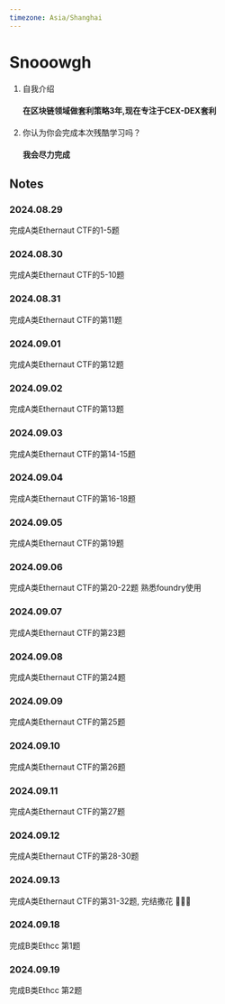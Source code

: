 ```yaml
---
timezone: Asia/Shanghai
---
```


# Snooowgh

1. 自我介绍
   #### 在区块链领域做套利策略3年,现在专注于CEX-DEX套利
2. 你认为你会完成本次残酷学习吗？
   #### 我会尽力完成

## Notes

<!-- Content_START -->

### 2024.08.29

完成A类Ethernaut CTF的1-5题

### 2024.08.30

完成A类Ethernaut CTF的5-10题

### 2024.08.31

完成A类Ethernaut CTF的第11题

### 2024.09.01

完成A类Ethernaut CTF的第12题

### 2024.09.02

完成A类Ethernaut CTF的第13题

### 2024.09.03

完成A类Ethernaut CTF的第14-15题

### 2024.09.04

完成A类Ethernaut CTF的第16-18题

### 2024.09.05

完成A类Ethernaut CTF的第19题

### 2024.09.06

完成A类Ethernaut CTF的第20-22题
熟悉foundry使用

### 2024.09.07

完成A类Ethernaut CTF的第23题

### 2024.09.08

完成A类Ethernaut CTF的第24题

### 2024.09.09

完成A类Ethernaut CTF的第25题

### 2024.09.10

完成A类Ethernaut CTF的第26题

### 2024.09.11

完成A类Ethernaut CTF的第27题

### 2024.09.12

完成A类Ethernaut CTF的第28-30题

### 2024.09.13

完成A类Ethernaut CTF的第31-32题, 完结撒花 🎉🎉🎉

### 2024.09.18

完成B类Ethcc 第1题

### 2024.09.19

完成B类Ethcc 第2题

<!-- Content_END -->